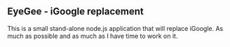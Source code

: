 ## EyeGee - iGoogle replacement

This is a small stand-alone node.js application that will replace iGoogle.
As much as possible and as much as I have time to work on it.
